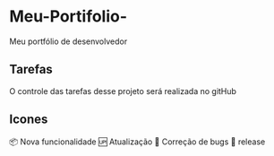 # Meu-Portifolio-
Meu portfólio de desenvolvedor 

## Tarefas 
  O controle das tarefas desse projeto será realizada no gitHub

## Icones 

:package: Nova funcionalidade
:up: Atualização
:bug: Correção de bugs
:checkered_flag: release